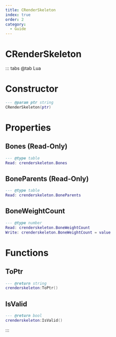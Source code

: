 ```yaml
---
title: CRenderSkeleton
index: true
order: 2
category:
  - Guide
---
```


# CRenderSkeleton

::: tabs
@tab Lua
# Constructor
```lua
--- @param ptr string
CRenderSkeleton(ptr)
```
# Properties
## Bones (Read-Only)
```lua
--- @type table
Read: crenderskeleton.Bones
```
## BoneParents (Read-Only)
```lua
--- @type table
Read: crenderskeleton.BoneParents
```
## BoneWeightCount 
```lua
--- @type number
Read: crenderskeleton.BoneWeightCount
Write: crenderskeleton.BoneWeightCount = value
```
# Functions
## ToPtr
```lua
--- @return string
crenderskeleton:ToPtr()
```
## IsValid
```lua
--- @return bool
crenderskeleton:IsValid()
```

:::